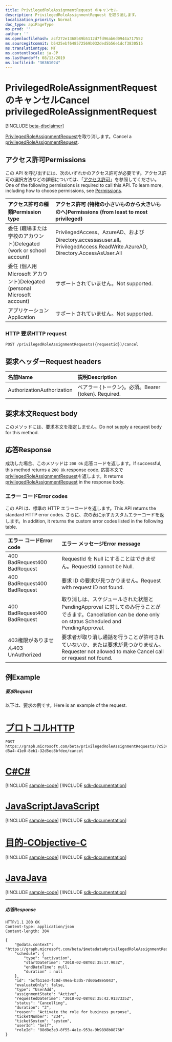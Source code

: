 ```yaml
---
title: PrivilegedRoleAssignmentRequest のキャンセル
description: PrivilegedRoleAssignmentRequest を取り消します。
localization_priority: Normal
doc_type: apiPageType
ms.prod: ''
author: ''
ms.openlocfilehash: acf272e1368b89b5112d7fd96ab6d0944a717552
ms.sourcegitcommit: b5425ebf648572569b032ded5b56e1dcf3830515
ms.translationtype: MT
ms.contentlocale: ja-JP
ms.lasthandoff: 08/13/2019
ms.locfileid: "36361024"
---
```

# <a name="cancel-privilegedroleassignmentrequest"></a><span data-ttu-id="fd71d-103">PrivilegedRoleAssignmentRequest のキャンセル</span><span class="sxs-lookup"><span data-stu-id="fd71d-103">Cancel privilegedRoleAssignmentRequest</span></span>

[!INCLUDE [beta-disclaimer](../../includes/beta-disclaimer.md)]

<span data-ttu-id="fd71d-104">[PrivilegedRoleAssignmentRequest](../resources/privilegedroleassignmentrequest.md)を取り消します。</span><span class="sxs-lookup"><span data-stu-id="fd71d-104">Cancel a [privilegedRoleAssignmentRequest](../resources/privilegedroleassignmentrequest.md).</span></span>

## <a name="permissions"></a><span data-ttu-id="fd71d-105">アクセス許可</span><span class="sxs-lookup"><span data-stu-id="fd71d-105">Permissions</span></span>
<span data-ttu-id="fd71d-p101">この API を呼び出すには、次のいずれかのアクセス許可が必要です。アクセス許可の選択方法などの詳細については、「[アクセス許可](/graph/permissions-reference)」を参照してください。</span><span class="sxs-lookup"><span data-stu-id="fd71d-p101">One of the following permissions is required to call this API. To learn more, including how to choose permissions, see [Permissions](/graph/permissions-reference).</span></span>

|<span data-ttu-id="fd71d-108">アクセス許可の種類</span><span class="sxs-lookup"><span data-stu-id="fd71d-108">Permission type</span></span>                        | <span data-ttu-id="fd71d-109">アクセス許可 (特権の小さいものから大きいものへ)</span><span class="sxs-lookup"><span data-stu-id="fd71d-109">Permissions (from least to most privileged)</span></span>              |
|:--------------------------------------|:---------------------------------------------------------|
|<span data-ttu-id="fd71d-110">委任 (職場または学校のアカウント)</span><span class="sxs-lookup"><span data-stu-id="fd71d-110">Delegated (work or school account)</span></span> | <span data-ttu-id="fd71d-111">PrivilegedAccess、AzureAD、および Directory.accessasuser.all。</span><span class="sxs-lookup"><span data-stu-id="fd71d-111">PrivilegedAccess.ReadWrite.AzureAD, Directory.AccessAsUser.All</span></span>    |
|<span data-ttu-id="fd71d-112">委任 (個人用 Microsoft アカウント)</span><span class="sxs-lookup"><span data-stu-id="fd71d-112">Delegated (personal Microsoft account)</span></span> | <span data-ttu-id="fd71d-113">サポートされていません。</span><span class="sxs-lookup"><span data-stu-id="fd71d-113">Not supported.</span></span> |
|<span data-ttu-id="fd71d-114">アプリケーション</span><span class="sxs-lookup"><span data-stu-id="fd71d-114">Application</span></span>                            | <span data-ttu-id="fd71d-115">サポートされていません。</span><span class="sxs-lookup"><span data-stu-id="fd71d-115">Not supported.</span></span> |


### <a name="http-request"></a><span data-ttu-id="fd71d-116">HTTP 要求</span><span class="sxs-lookup"><span data-stu-id="fd71d-116">HTTP request</span></span>
<!-- { "blockType": "ignored" } -->
```http
POST /privilegedRoleAssignmentRequests({requestid})/cancel
```

## <a name="request-headers"></a><span data-ttu-id="fd71d-117">要求ヘッダー</span><span class="sxs-lookup"><span data-stu-id="fd71d-117">Request headers</span></span>
| <span data-ttu-id="fd71d-118">名前</span><span class="sxs-lookup"><span data-stu-id="fd71d-118">Name</span></span>      |<span data-ttu-id="fd71d-119">説明</span><span class="sxs-lookup"><span data-stu-id="fd71d-119">Description</span></span>|
|:----------|:----------|
| <span data-ttu-id="fd71d-120">Authorization</span><span class="sxs-lookup"><span data-stu-id="fd71d-120">Authorization</span></span>  | <span data-ttu-id="fd71d-p102">ベアラー {トークン}。必須。</span><span class="sxs-lookup"><span data-stu-id="fd71d-p102">Bearer {token}. Required.</span></span> |

## <a name="request-body"></a><span data-ttu-id="fd71d-123">要求本文</span><span class="sxs-lookup"><span data-stu-id="fd71d-123">Request body</span></span>
<span data-ttu-id="fd71d-124">このメソッドには、要求本文を指定しません。</span><span class="sxs-lookup"><span data-stu-id="fd71d-124">Do not supply a request body for this method.</span></span>

## <a name="response"></a><span data-ttu-id="fd71d-125">応答</span><span class="sxs-lookup"><span data-stu-id="fd71d-125">Response</span></span>
<span data-ttu-id="fd71d-126">成功した場合、このメソッドは `200 Ok` 応答コードを返します。</span><span class="sxs-lookup"><span data-stu-id="fd71d-126">If successful, this method returns a `200 Ok` response code.</span></span> <span data-ttu-id="fd71d-127">応答本文で[privilegedRoleAssignmentRequest](../resources/privilegedroleassignmentrequest.md)を返します。</span><span class="sxs-lookup"><span data-stu-id="fd71d-127">It returns [privilegedRoleAssignmentRequest](../resources/privilegedroleassignmentrequest.md) in the response body.</span></span>

### <a name="error-codes"></a><span data-ttu-id="fd71d-128">エラー コード</span><span class="sxs-lookup"><span data-stu-id="fd71d-128">Error codes</span></span>
<span data-ttu-id="fd71d-129">この API は、標準の HTTP エラーコードを返します。</span><span class="sxs-lookup"><span data-stu-id="fd71d-129">This API returns the standard HTTP error codes.</span></span> <span data-ttu-id="fd71d-130">さらに、次の表に示すカスタムエラーコードを返します。</span><span class="sxs-lookup"><span data-stu-id="fd71d-130">In addition, it returns the custom error codes listed in the following table.</span></span>

|<span data-ttu-id="fd71d-131">エラー コード</span><span class="sxs-lookup"><span data-stu-id="fd71d-131">Error code</span></span>     | <span data-ttu-id="fd71d-132">エラー メッセージ</span><span class="sxs-lookup"><span data-stu-id="fd71d-132">Error message</span></span>              |
|:--------------------| :---------------------|
| <span data-ttu-id="fd71d-133">400 BadRequest</span><span class="sxs-lookup"><span data-stu-id="fd71d-133">400 BadRequest</span></span> | <span data-ttu-id="fd71d-134">RequestId を Null にすることはできません。</span><span class="sxs-lookup"><span data-stu-id="fd71d-134">RequestId cannot be Null.</span></span> |
| <span data-ttu-id="fd71d-135">400 BadRequest</span><span class="sxs-lookup"><span data-stu-id="fd71d-135">400 BadRequest</span></span> | <span data-ttu-id="fd71d-136">要求 ID の要求が見つかりません。</span><span class="sxs-lookup"><span data-stu-id="fd71d-136">Request with request ID not found.</span></span> |
| <span data-ttu-id="fd71d-137">400 BadRequest</span><span class="sxs-lookup"><span data-stu-id="fd71d-137">400 BadRequest</span></span> | <span data-ttu-id="fd71d-138">取り消しは、スケジュールされた状態と PendingApproval に対してのみ行うことができます。</span><span class="sxs-lookup"><span data-stu-id="fd71d-138">Cancellation can be done only on status Scheduled and PendingApproval.</span></span> |
| <span data-ttu-id="fd71d-139">403権限がありません</span><span class="sxs-lookup"><span data-stu-id="fd71d-139">403 UnAuthorized</span></span> | <span data-ttu-id="fd71d-140">要求者が取り消し通話を行うことが許可されていないか、または要求が見つかりません。</span><span class="sxs-lookup"><span data-stu-id="fd71d-140">Requester not allowed to make Cancel call or request not found.</span></span> |

## <a name="example"></a><span data-ttu-id="fd71d-141">例</span><span class="sxs-lookup"><span data-stu-id="fd71d-141">Example</span></span>
##### <a name="request"></a><span data-ttu-id="fd71d-142">要求</span><span class="sxs-lookup"><span data-stu-id="fd71d-142">Request</span></span>
<span data-ttu-id="fd71d-143">以下は、要求の例です。</span><span class="sxs-lookup"><span data-stu-id="fd71d-143">Here is an example of the request.</span></span>

# <a name="httptabhttp"></a>[<span data-ttu-id="fd71d-144">プロトコル</span><span class="sxs-lookup"><span data-stu-id="fd71d-144">HTTP</span></span>](#tab/http)
<!-- {
  "blockType": "request",
  "name": "cancel_privilegedRoleAssignmentRequests"
}-->
```http
POST https://graph.microsoft.com/beta/privilegedRoleAssignmentRequests/7c53453e-d5a4-41e0-8eb1-32d5ec8bfdee/cancel
```
# <a name="ctabcsharp"></a>[<span data-ttu-id="fd71d-145">C#</span><span class="sxs-lookup"><span data-stu-id="fd71d-145">C#</span></span>](#tab/csharp)
[!INCLUDE [sample-code](../includes/snippets/csharp/cancel-privilegedroleassignmentrequests-csharp-snippets.md)]
[!INCLUDE [sdk-documentation](../includes/snippets/snippets-sdk-documentation-link.md)]

# <a name="javascripttabjavascript"></a>[<span data-ttu-id="fd71d-146">JavaScript</span><span class="sxs-lookup"><span data-stu-id="fd71d-146">JavaScript</span></span>](#tab/javascript)
[!INCLUDE [sample-code](../includes/snippets/javascript/cancel-privilegedroleassignmentrequests-javascript-snippets.md)]
[!INCLUDE [sdk-documentation](../includes/snippets/snippets-sdk-documentation-link.md)]

# <a name="objective-ctabobjc"></a>[<span data-ttu-id="fd71d-147">目的-C</span><span class="sxs-lookup"><span data-stu-id="fd71d-147">Objective-C</span></span>](#tab/objc)
[!INCLUDE [sample-code](../includes/snippets/objc/cancel-privilegedroleassignmentrequests-objc-snippets.md)]
[!INCLUDE [sdk-documentation](../includes/snippets/snippets-sdk-documentation-link.md)]

# <a name="javatabjava"></a>[<span data-ttu-id="fd71d-148">Java</span><span class="sxs-lookup"><span data-stu-id="fd71d-148">Java</span></span>](#tab/java)
[!INCLUDE [sample-code](../includes/snippets/java/cancel-privilegedroleassignmentrequests-java-snippets.md)]
[!INCLUDE [sdk-documentation](../includes/snippets/snippets-sdk-documentation-link.md)]

---


##### <a name="response"></a><span data-ttu-id="fd71d-149">応答</span><span class="sxs-lookup"><span data-stu-id="fd71d-149">Response</span></span>
<!-- {
  "blockType": "response",
  "truncated": false,
  "@odata.type": "microsoft.graph.privilegedRoleAssignmentRequest"
} -->
```http
HTTP/1.1 200 OK
Content-type: application/json
Content-length: 304

{
    "@odata.context": "https://graph.microsoft.com/beta/$metadata#privilegedRoleAssignmentRequests/$entity",
    "schedule": {
        "type": "activation",
        "startDateTime": "2018-02-08T02:35:17.903Z",
        "endDateTime": null,
        "duration" : null
    },
    "id": "bcfb11e3-fc0d-49ea-b3d5-7d60a48e5043",
    "evaluateOnly": false,
    "type": "UserAdd",
    "assignmentState": "Active",
    "requestedDateTime": "2018-02-08T02:35:42.9137335Z",
    "status": "Cancelling",
    "duration": "2",
    "reason": "Activate the role for business purpose",
    "ticketNumber": "234",
    "ticketSystem": "system",
    "userId": "Self",
    "roleId": "88d8e3e3-8f55-4a1e-953a-9b9898b8876b"
}
```

<!-- uuid: 8fcb5dbc-d5aa-4681-8e31-b001d5168d79
2015-10-25 14:57:30 UTC -->
<!--
{
  "type": "#page.annotation",
  "description": "Cancel privilegedRoleAssignmentRequests",
  "keywords": "",
  "section": "documentation",
  "tocPath": "",
  "suppressions": [
  ]
}
-->
